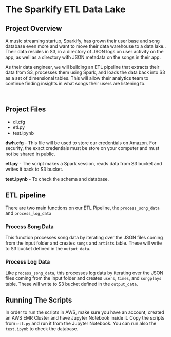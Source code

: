 # The Sparkify ETL Data Lake

## Project Overview
A music streaming startup, Sparkify, has grown their user base and song database even more and want to move their data warehouse to a data lake.. Their data resides in S3, in a directory of JSON logs on user activity on the app, as well as a directory with JSON metadata on the songs in their app.

As their data engineer, we will building an ETL pipeline that extracts their data from S3, processes them using Spark, and loads the data back into S3 as a set of dimensional tables. This will allow their analytics team to continue finding insights in what songs their users are listening to.

<br>

## Project Files
- dl.cfg
- etl.py
- test.ipynb


**dwh.cfg** - This file will be used to store our credentials on Amazon. For security,
the exact credentials must be store on your computer and must not be shared in public.

**etl.py** - The script makes a Spark session, reads data from S3 bucket and writes it back to S3 bucket.

**test.ipynb** - To check the schema and database.
<br>


## ETL pipeline

There are two main functions on our ETL Pipeline, the ```process_song_data``` and ```process_log_data```

### Process Song Data
This function processes song data by iterating over the JSON files coming from the input folder and creates ```songs``` and ```artists``` table. These will write to S3 bucket defined in the ```output_data```.

### Process Log Data
Like ```process_song_data```,  this processes log data by iterating over the JSON files coming from the input folder and creates ```users```, ```times```,  and  ```songplays``` table. These will write to S3 bucket defined in the ```output_data```.

## Running The Scripts

In order to run the scripts in AWS, make sure you have an account,  created an AWS EMR Cluster and have Jupyter Notebook inside it. Copy the scripts from ```etl.py``` and run it from the Jupyter Notebook. You can run also the 
```test.ipynb``` to check the database.




